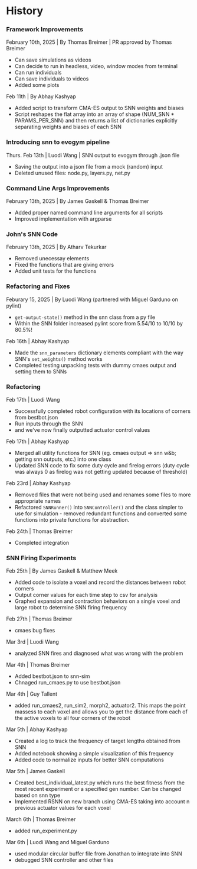 # History

### Framework Improvements
February 10th, 2025 | By Thomas Breimer | PR approved by Thomas Breimer 
- Can save simulations as videos
- Can decide to run in headless, video, window modes from terminal
- Can run individuals
- Can save individuals to videos
- Added some plots

Feb 11th | By Abhay Kashyap
- Added script to transform CMA-ES output to SNN weights and biases
- Script reshapes the flat array into an array of shape (NUM_SNN * PARAMS_PER_SNN) 
and then returns a list of dictionaries explicitly separating weights and biases of each SNN

### Introducing snn to evogym pipeline
Thurs. Feb 13th | Luodi Wang | SNN output to evogym through .json file
- Saving the output into a json file from a mock (random) input
- Deleted unused files: node.py, layers.py, net.py

### Command Line Args Improvements
February 13th, 2025 | By James Gaskell & Thomas Breimer
- Added proper named command line arguments for all scripts
- Improved implementation with argparse


### John's SNN Code
February 13th, 2025 | By Atharv Tekurkar
- Removed unecessay elements
- Fixed the functions that are giving errors
- Added unit tests for the functions

### Refactoring and Fixes
Feburary 15, 2025 | By Luodi Wang (partnered with Miguel Garduno on pylint)
- `get-output-state()` method in the snn class from a py file
- Within the SNN folder increased pylint score from 5.54/10 to 10/10 by 80.5%!


Feb 16th | Abhay Kashyap
- Made the `snn_parameters` dictionary elements compliant with the way SNN's `set_weights()` method works
- Completed testing unpacking tests with dummy cmaes output and setting them to SNNs

### Refactoring 
Feb 17th | Luodi Wang
- Successfully completed robot configuration with its locations of corners from bestbot.json
- Run inputs through the SNN
- and we've now finally outputted actuator control values


Feb 17th | Abhay Kashyap
- Merged all utility functions for SNN (eg. cmaes output => snn w&b; getting snn outputs, etc.) into one class
- Updated SNN code to fix some duty cycle and firelog errors (duty cycle was always 0 as firelog was not getting updated because of threshold)

Feb 23rd | Abhay Kashyap
- Removed files that were not being used and renames some files to more appropriate names
- Refactored `SNNRunner()` into `SNNController()` and the class simpler to use for simulation - removed redundant functions and converted some functions into private functions for abstraction.

Feb 24th | Thomas Breimer
- Completed integration

### SNN Firing Experiments
Feb 25th | By James Gaskell & Matthew Meek
- Added code to isolate a voxel and record the distances between robot corners
- Output corner values for each time step to csv for analysis
- Graphed expansion and contraction behaviors on a single voxel and large robot to determine SNN firing frequency

Feb 27th | Thomas Breimer
- cmaes bug fixes

Mar 3rd | Luodi Wang
- analyzed SNN fires and diagnosed what was wrong with the problem

Mar 4th | Thomas Breimer
- Added bestbot.json to snn-sim
- Chnaged run_cmaes.py to use bestbot.json

Mar 4th | Guy Tallent
- added run_cmaes2, run_sim2, morph2, actuator2. This maps the point massess to each voxel and allows you to get the distance from each of the active voxels to all four corners of the robot

Mar 5th | Abhay Kashyap
- Created a log to track the frequency of target lengths obtained from SNN
- Added notebook showing a simple visualization of this frequency
- Added code to normalize inputs for better SNN computations

Mar 5th | James Gaskell
- Created best_individual_latest.py which runs the best fitness from the most recent experiment or a specified gen number. Can be changed based on snn type
- Implemented RSNN on new branch using CMA-ES taking into account n previous actuator values for each voxel

March 6th | Thomas Breimer
- added run_experiment.py

Mar 6th | Luodi Wang and Miguel Garduno
- used modular circular buffer file from Jonathan to integrate into SNN
- debugged SNN controller and other files
